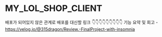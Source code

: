 # MY_LOL_SHOP_CLIENT
배포가 되어있지 않은 관계로 배포를 대신할 링크 👇👇👇👇👇👇👇👇👇
기능 요약 및 회고 - https://velog.io/@315dragon/Review.-FinalProject-with-insomnia
